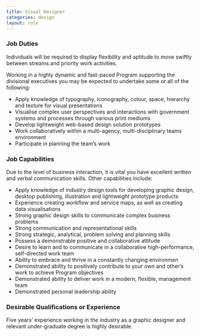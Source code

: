 ```yaml
---
title: Visual Designer
categories: design
layout: role
---
```


### Job Duties

Individuals will be required to display flexibility and aptitude to move swiftly between streams and priority work activities.    

Working in a highly dynamic and fast-paced Program supporting the divisional executives you may be expected to undertake some or all of the following:

- Apply knowledge of typography, iconography, colour, space, hierarchy and texture for visual presentations
- Visualise complex user perspectives and interactions with government systems and processes through various print mediums
- Develop lightweight web-based design solution prototypes
- Work collaboratively within a multi-agency, multi-disciplinary teams environment
- Participate in planning the team’s work

### Job Capabilities

Due to the level of business interaction, it is vital you have excellent written and verbal communication skills.  Other capabilities include:

- Apply knowledge of industry design tools for developing graphic design, desktop publishing, illustration and lightweight prototype products
- Experience creating workflow and service maps, as well as creating data visualisations
- Strong graphic design skills to communicate complex business problems
- Strong communication and representational skills
- Strong strategic, analytical, problem solving and planning skills
- Possess a demonstrable positive and collaborative attitude
- Desire to learn and to communicate in a collaborative high-performance, self-directed work team
- Ability to embrace and thrive in a constantly changing environmen
- Demonstrated ability to positively contribute to your own and other’s work to achieve Program objectives
- Demonstrated ability to deliver work in a modern, flexible, management team
- Demonstrated personal leadership ability

### Desirable Qualifications or Experience

Five years’ experience working in the industry as a graphic designer and relevant under-graduate degree is highly desirable.
